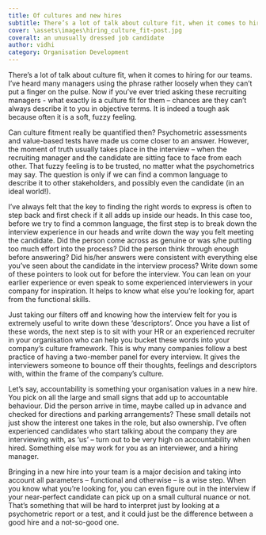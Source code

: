 ```yaml
---
title: Of cultures and new hires
subtitle: There’s a lot of talk about culture fit, when it comes to hiring for our teams.
cover: \assets\images\hiring_culture_fit-post.jpg
coveralt: an unusually dressed job candidate
author: vidhi
category: Organisation Development
---
```

There’s a lot of talk about culture fit, when it comes to hiring for our teams. I’ve heard many managers using the phrase rather loosely when they can’t put a finger on the pulse. Now if you’ve ever tried asking these recruiting managers - what exactly is a culture fit for them – chances are they can’t always describe it to you in objective terms. It is indeed a tough ask because often it is a soft, fuzzy feeling.

Can culture fitment really be quantified then? Psychometric assessments and value-based tests have made us come closer to an answer. However, the moment of truth usually takes place in the interview – when the recruiting manager and the candidate are sitting face to face from each other. That fuzzy feeling is to be trusted, no matter what the psychometrics may say. The question is only if we can find a common language to describe it to other stakeholders, and possibly even the candidate (in an ideal world!).

I’ve always felt that the key to finding the right words to express is often to step back and first check if it all adds up inside our heads. In this case too, before we try to find a common language, the first step is to break down the interview experience in our heads and write down the way you felt meeting the candidate. Did the person come across as genuine or was s/he putting too much effort into the process? Did the person think through enough before answering? Did his/her answers were consistent with everything else you’ve seen about the candidate in the interview process? Write down some of these pointers to look out for before the interview. You can lean on your earlier experience or even speak to some experienced interviewers in your company for inspiration. It helps to know what else you’re looking for, apart from the functional skills.

Just taking our filters off and knowing how the interview felt for you is extremely useful to write down these ‘descriptors’. Once you have a list of these words, the next step is to sit with your HR or an experienced recruiter in your organisation who can help you bucket these words into your company’s culture framework. This is why many companies follow a best practice of having a two-member panel for every interview. It gives the interviewers someone to bounce off their thoughts, feelings and descriptors with, within the frame of the company’s culture.

Let’s say, accountability is something your organisation values in a new hire. You pick on all the large and small signs that add up to accountable behaviour. Did the person arrive in time, maybe called up in advance and checked for directions and parking arrangements? These small details not just show the interest one takes in the role, but also ownership. I’ve often experienced candidates who start talking about the company they are interviewing with, as ‘us’ – turn out to be very high on accountability when hired. Something else may work for you as an interviewer, and a hiring manager.

Bringing in a new hire into your team is a major decision and taking into account all parameters – functional and otherwise – is a wise step. When you know what you’re looking for, you can even figure out in the interview if your near-perfect candidate can pick up on a small cultural nuance or not. That’s something that will be hard to interpret just by looking at a psychometric report or a test, and it could just be the difference between a good hire and a not-so-good one.
